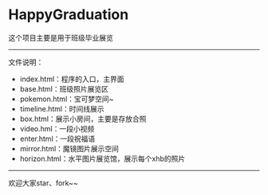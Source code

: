 # HappyGraduation

这个项目主要是用于班级毕业展览

---

文件说明：

- index.html：程序的入口，主界面
- base.html：班级照片展览区
- pokemon.html：宝可梦空间~
- timeline.html：时间线展示
- box.html：展示小房间，主要是存放合照
- video.hml：一段小视频
- enter.html：一段祝福语
- mirror.html：魔镜图片展示空间
- horizon.html：水平图片展览馆，展示每个xhb的照片

---

欢迎大家star、fork~~